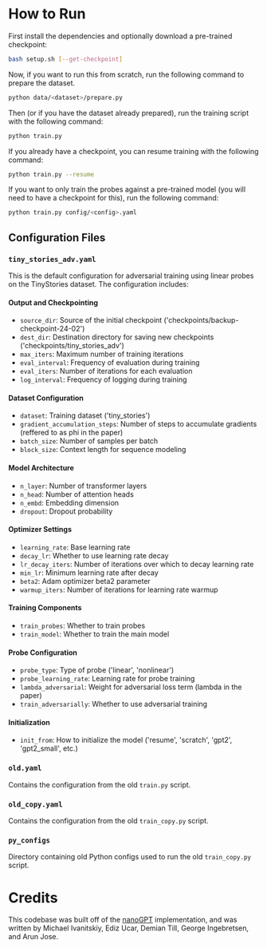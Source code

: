 # How to Run

First install the dependencies and optionally download a pre-trained checkpoint:

```bash
bash setup.sh [--get-checkpoint]
```

Now, if you want to run this from scratch, run the following command to prepare the dataset.

```bash
python data/<dataset>/prepare.py
```

Then (or if you have the dataset already prepared), run the training script with the following command:

```bash
python train.py
```

If you already have a checkpoint, you can resume training with the following command:

```bash
python train.py --resume
```

If you want to only train the probes against a pre-trained model (you will need to have a checkpoint for this), run the following command:

```bash
python train.py config/<config>.yaml
```

## Configuration Files

### `tiny_stories_adv.yaml`
This is the default configuration for adversarial training using linear probes on the TinyStories dataset. The configuration includes:

#### Output and Checkpointing
- `source_dir`: Source of the initial checkpoint ('checkpoints/backup-checkpoint-24-02')
- `dest_dir`: Destination directory for saving new checkpoints ('checkpoints/tiny_stories_adv')
- `max_iters`: Maximum number of training iterations
- `eval_interval`: Frequency of evaluation during training
- `eval_iters`: Number of iterations for each evaluation
- `log_interval`: Frequency of logging during training

#### Dataset Configuration
- `dataset`: Training dataset ('tiny_stories')
- `gradient_accumulation_steps`: Number of steps to accumulate gradients (reffered to as phi in the paper)
- `batch_size`: Number of samples per batch
- `block_size`: Context length for sequence modeling

#### Model Architecture
- `n_layer`: Number of transformer layers
- `n_head`: Number of attention heads
- `n_embd`: Embedding dimension
- `dropout`: Dropout probability

#### Optimizer Settings
- `learning_rate`: Base learning rate
- `decay_lr`: Whether to use learning rate decay
- `lr_decay_iters`: Number of iterations over which to decay learning rate
- `min_lr`: Minimum learning rate after decay
- `beta2`: Adam optimizer beta2 parameter
- `warmup_iters`: Number of iterations for learning rate warmup

#### Training Components
- `train_probes`: Whether to train probes
- `train_model`: Whether to train the main model

#### Probe Configuration
- `probe_type`: Type of probe ('linear', 'nonlinear')
- `probe_learning_rate`: Learning rate for probe training
- `lambda_adversarial`: Weight for adversarial loss term (lambda in the paper)
- `train_adversarially`: Whether to use adversarial training

#### Initialization
- `init_from`: How to initialize the model ('resume', 'scratch', 'gpt2', 'gpt2_small', etc.)

### `old.yaml`
Contains the configuration from the old `train.py` script.

### `old_copy.yaml`
Contains the configuration from the old `train_copy.py` script.

### `py_configs`
Directory containing old Python configs used to run the old `train_copy.py` script.

# Credits

This codebase was built off of the [nanoGPT](https://github.com/karpathy/nanoGPT) implementation, and was written by Michael Ivanitskiy, Ediz Ucar, Demian Till, George Ingebretsen, and Arun Jose.